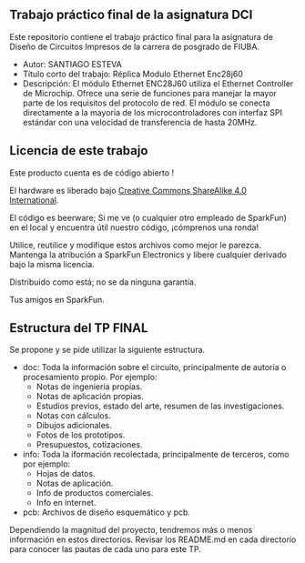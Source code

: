 ## Trabajo práctico final de la asignatura DCI ##
Este repositorio contiene el trabajo práctico final para la asignatura de Diseño de Circuitos Impresos de la carrera de posgrado de FIUBA.

* Autor: SANTIAGO ESTEVA
* Título corto del trabajo:  Réplica Modulo Ethernet Enc28j60
* Descripción:  El módulo Ethernet ENC28J60 utiliza el Ethernet Controller de Microchip. Ofrece una serie de funciones para manejar la mayor parte de los requisitos del protocolo de red. El módulo se conecta directamente a la mayoría de los microcontroladores con interfaz SPI estándar con una velocidad de transferencia de hasta 20MHz.


## Licencia de este trabajo ##
Este producto cuenta es de código abierto !

El hardware es liberado bajo [Creative Commons ShareAlike 4.0 International](https://creativecommons.org/licenses/by-sa/4.0/).

El código es beerware; Si me ve (o cualquier otro empleado de SparkFun) en el local y encuentra útil nuestro código, ¡cómprenos una ronda!

Utilice, reutilice y modifique estos archivos como mejor le parezca. Mantenga la atribución a SparkFun Electronics y libere cualquier derivado bajo la misma licencia.

Distribuido como está; no se da ninguna garantía.

Tus amigos en SparkFun.

## Estructura del TP FINAL ##

Se propone y se pide utilizar la siguiente estructura.

* doc: Toda la información sobre el circuito, principalmente de autoría o procesamiento propio. Por ejemplo:
  * Notas de ingeniería propias.
  * Notas de aplicación propias.
  * Estudios previos, estado del arte, resumen de las investigaciones.
  * Notas con cálculos.
  * Dibujos adicionales.
  * Fotos de los prototipos.
  * Presupuestos, cotizaciones.
* info: Toda la iformación recolectada, principalmente de terceros, como por ejemplo:
  * Hojas de datos.
  * Notas de aplicación.
  * Info de productos comerciales.
  * Info en internet.
* pcb: Archivos de diseño esquemático y pcb.

Dependiendo la magnitud del proyecto, tendremos más o menos información en estos directorios. 
Revisar los README.md en cada directorio para conocer las pautas de cada uno para este TP.